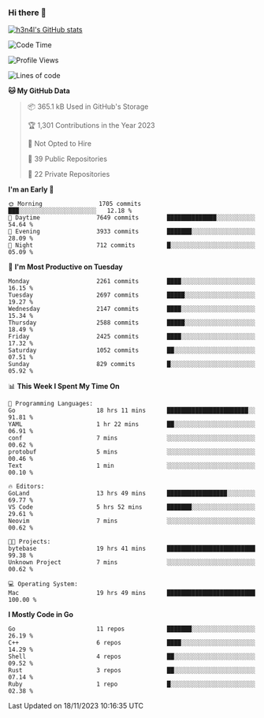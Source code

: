 ### Hi there 👋

[![h3n4l's GitHub stats](https://github-readme-stats.vercel.app/api?username=h3n4l&count_private=true&show_icons=true&theme=radical)](https://github.com/h3n4l/github-readme-stats)

<!--START_SECTION:waka-->
![Code Time](http://img.shields.io/badge/Code%20Time-1%2C711%20hrs%2015%20mins-blue)

![Profile Views](http://img.shields.io/badge/Profile%20Views-0-blue)

![Lines of code](https://img.shields.io/badge/From%20Hello%20World%20I%27ve%20Written-3.7%20million%20lines%20of%20code-blue)

**🐱 My GitHub Data** 

> 📦 365.1 kB Used in GitHub's Storage 
 > 
> 🏆 1,301 Contributions in the Year 2023
 > 
> 🚫 Not Opted to Hire
 > 
> 📜 39 Public Repositories 
 > 
> 🔑 22 Private Repositories 
 > 
**I'm an Early 🐤** 

```text
🌞 Morning                1705 commits        ███░░░░░░░░░░░░░░░░░░░░░░   12.18 % 
🌆 Daytime                7649 commits        ██████████████░░░░░░░░░░░   54.64 % 
🌃 Evening                3933 commits        ███████░░░░░░░░░░░░░░░░░░   28.09 % 
🌙 Night                  712 commits         █░░░░░░░░░░░░░░░░░░░░░░░░   05.09 % 
```
📅 **I'm Most Productive on Tuesday** 

```text
Monday                   2261 commits        ████░░░░░░░░░░░░░░░░░░░░░   16.15 % 
Tuesday                  2697 commits        █████░░░░░░░░░░░░░░░░░░░░   19.27 % 
Wednesday                2147 commits        ████░░░░░░░░░░░░░░░░░░░░░   15.34 % 
Thursday                 2588 commits        █████░░░░░░░░░░░░░░░░░░░░   18.49 % 
Friday                   2425 commits        ████░░░░░░░░░░░░░░░░░░░░░   17.32 % 
Saturday                 1052 commits        ██░░░░░░░░░░░░░░░░░░░░░░░   07.51 % 
Sunday                   829 commits         █░░░░░░░░░░░░░░░░░░░░░░░░   05.92 % 
```


📊 **This Week I Spent My Time On** 

```text
💬 Programming Languages: 
Go                       18 hrs 11 mins      ███████████████████████░░   91.81 % 
YAML                     1 hr 22 mins        ██░░░░░░░░░░░░░░░░░░░░░░░   06.91 % 
conf                     7 mins              ░░░░░░░░░░░░░░░░░░░░░░░░░   00.62 % 
protobuf                 5 mins              ░░░░░░░░░░░░░░░░░░░░░░░░░   00.46 % 
Text                     1 min               ░░░░░░░░░░░░░░░░░░░░░░░░░   00.10 % 

🔥 Editors: 
GoLand                   13 hrs 49 mins      █████████████████░░░░░░░░   69.77 % 
VS Code                  5 hrs 52 mins       ███████░░░░░░░░░░░░░░░░░░   29.61 % 
Neovim                   7 mins              ░░░░░░░░░░░░░░░░░░░░░░░░░   00.62 % 

🐱‍💻 Projects: 
bytebase                 19 hrs 41 mins      █████████████████████████   99.38 % 
Unknown Project          7 mins              ░░░░░░░░░░░░░░░░░░░░░░░░░   00.62 % 

💻 Operating System: 
Mac                      19 hrs 49 mins      █████████████████████████   100.00 % 
```

**I Mostly Code in Go** 

```text
Go                       11 repos            ███████░░░░░░░░░░░░░░░░░░   26.19 % 
C++                      6 repos             ████░░░░░░░░░░░░░░░░░░░░░   14.29 % 
Shell                    4 repos             ██░░░░░░░░░░░░░░░░░░░░░░░   09.52 % 
Rust                     3 repos             ██░░░░░░░░░░░░░░░░░░░░░░░   07.14 % 
Ruby                     1 repo              █░░░░░░░░░░░░░░░░░░░░░░░░   02.38 % 
```




 Last Updated on 18/11/2023 10:16:35 UTC
<!--END_SECTION:waka-->

